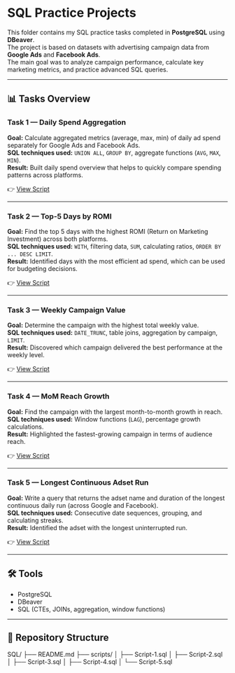 # SQL Practice Projects

This folder contains my SQL practice tasks completed in **PostgreSQL** using **DBeaver**.  
The project is based on datasets with advertising campaign data from **Google Ads** and **Facebook Ads**.  
The main goal was to analyze campaign performance, calculate key marketing metrics, and practice advanced SQL queries.

---

## 📊 Tasks Overview

### Task 1 — Daily Spend Aggregation
**Goal:** Calculate aggregated metrics (average, max, min) of daily ad spend separately for Google Ads and Facebook Ads.  
**SQL techniques used:** `UNION ALL`, `GROUP BY`, aggregate functions (`AVG`, `MAX`, `MIN`).  
**Result:** Built daily spend overview that helps to quickly compare spending patterns across platforms.  

👉 [View Script](./scripts/Script-1.sql)

---

### Task 2 — Top-5 Days by ROMI
**Goal:** Find the top 5 days with the highest ROMI (Return on Marketing Investment) across both platforms.  
**SQL techniques used:** `WITH`, filtering data, `SUM`, calculating ratios, `ORDER BY ... DESC LIMIT`.  
**Result:** Identified days with the most efficient ad spend, which can be used for budgeting decisions.  

👉 [View Script](./scripts/Script-2.sql)

---

### Task 3 — Weekly Campaign Value
**Goal:** Determine the campaign with the highest total weekly value.  
**SQL techniques used:** `DATE_TRUNC`, table joins, aggregation by campaign, `LIMIT`.  
**Result:** Discovered which campaign delivered the best performance at the weekly level.  

👉 [View Script](./scripts/Script-3.sql)

---

### Task 4 — MoM Reach Growth
**Goal:** Find the campaign with the largest month-to-month growth in reach.  
**SQL techniques used:** Window functions (`LAG`), percentage growth calculations.  
**Result:** Highlighted the fastest-growing campaign in terms of audience reach.  

👉 [View Script](./scripts/Script-4.sql)

---

### Task 5 — Longest Continuous Adset Run
**Goal:** Write a query that returns the adset name and duration of the longest continuous daily run (across Google and Facebook).  
**SQL techniques used:** Consecutive date sequences, grouping, and calculating streaks.  
**Result:** Identified the adset with the longest uninterrupted run.  

👉 [View Script](./scripts/Script-5.sql)

---

## 🛠️ Tools
- PostgreSQL  
- DBeaver  
- SQL (CTEs, JOINs, aggregation, window functions)

---

## 📂 Repository Structure
SQL/
├── README.md
├── scripts/
│ ├── Script-1.sql
│ ├── Script-2.sql
│ ├── Script-3.sql
│ ├── Script-4.sql
│ └── Script-5.sql
